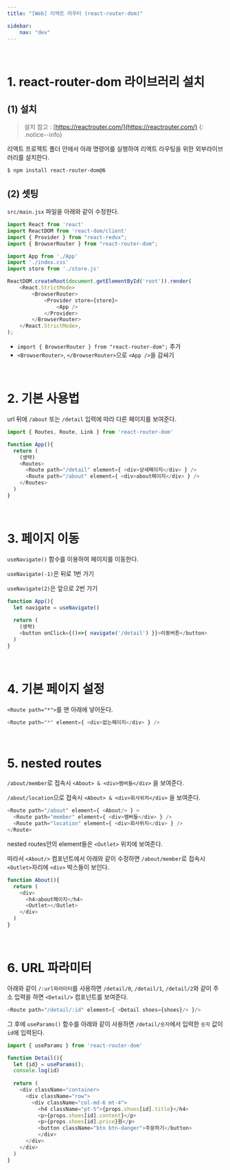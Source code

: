 ```yaml
---
title: "[Web] 리액트 라우터 (react-router-dom)"

sidebar:
    nav: "dev"
---
```


<br/>

# 1. react-router-dom 라이브러리 설치

## (1) 설치 

> 설치 참고 : [https://reactrouter.com/](https://reactrouter.com/)
{: .notice--info}

리액트 프로젝트 폴더 안에서 아래 명령어를 실행하여 리액트 라우팅을 위한 외부라이브러리를 설치한다. 

```bash
$ npm install react-router-dom@6
```

## (2) 셋팅

`src/main.jsx` 파일을 아래와 같이 수정한다.

```javascript
import React from 'react'
import ReactDOM from 'react-dom/client'
import { Provider } from "react-redux";
import { BrowserRouter } from "react-router-dom";

import App from './App'
import './index.css'
import store from './store.js'

ReactDOM.createRoot(document.getElementById('root')).render(
	<React.StrictMode>
		<BrowserRouter>
			<Provider store={store}>
				<App />
			</Provider>
		</BrowserRouter>
	</React.StrictMode>,
);
```

- `import { BrowserRouter } from "react-router-dom";` 추가
- `<BrowserRouter>`, `</BrowserRouter>`으로 `<App />`을 감싸기

<br/>


# 2. 기본 사용법

url 뒤에 `/about` 또는 `/detail` 입력에 따라 다른 페이지를 보여준다.

```javascript
import { Routes, Route, Link } from 'react-router-dom'

function App(){
  return (
    (생략)
    <Routes>
      <Route path="/detail" element={ <div>상세페이지</div> } />
      <Route path="/about" element={ <div>about페이지</div> } />
    </Routes>
  )
}
```

<br/>


# 3. 페이지 이동

`useNavigate()` 함수를 이용하여 페이지를 이동한다.

`useNavigate(-1)`은 뒤로 1번 가기

`useNavigate(2)`은 앞으로 2번 가기

```javascript
function App(){
  let navigate = useNavigate()
  
  return (
    (생략)
    <button onClick={()=>{ navigate('/detail') }}>이동버튼</button>
  )
}
```

<br/>


# 4. 기본 페이지 설정

`<Route path="*">`를 맨 아래에 넣어둔다.

```javascript
<Route path="*" element={ <div>없는페이지</div> } />
```

<br/>


# 5. nested routes

`/about/member`로 접속시 `<About> & <div>멤버들</div>` 을 보여준다.

`/about/location`으로 접속시 `<About> & <div>회사위치</div>` 을 보여준다.

```javascript
<Route path="/about" element={ <About/> } >  
  <Route path="member" element={ <div>멤버들</div> } />
  <Route path="location" element={ <div>회사위치</div> } />
</Route>
```

nested routes안의 element들은 `<Outlet>` 위치에 보여준다.

따라서 `<About/>` 컴포넌트에서 아래와 같이 수정하면 `/about/member`로 접속시 `<Outlet>`자리에 `<div>` 박스들이 보인다.

```javascript
function About(){
  return (
    <div>
      <h4>about페이지</h4>
      <Outlet></Outlet>
    </div>
  )
}
```

<br/>


# 6. URL 파라미터

아래와 같이 `/:url파라미터`를 사용하면 `/detail/0`, `/detail/1`, `/detail/2`와 같이 주소 입력을 하면 `<Detail/>` 컴포넌트를 보여준다.

```javascript
<Route path="/detail/:id" element={ <Detail shoes={shoes}/> }/>
```

그 후에 `useParams()` 함수를 아래와 같이 사용하면 `/detail/숫자`에서 입력한 `숫자` 값이 `id`에 입력된다.

```javascript
import { useParams } from 'react-router-dom'

function Detail(){
  let {id} = useParams();
  console.log(id)
  
  return (
    <div className="container>
      <div className="row">
        <div className="col-md-6 mt-4">
          <h4 className="pt-5">{props.shoes[id].title}</h4>
          <p>{props.shoes[id].content}</p>
          <p>{props.shoes[id].price}원</p>
          <button className="btn btn-danger">주문하기</button>
          </div>
      </div>
    </div>
  )
}
```

<br/>